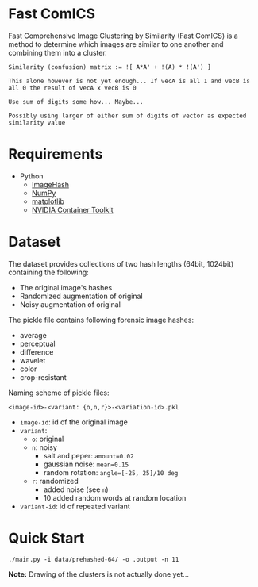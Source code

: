 # Fast ComICS

Fast Comprehensive Image Clustering by Similarity (Fast ComICS) is a method
to determine which images are similar to one another and combining them into
a cluster.

```
Similarity (confusion) matrix := ![ A*A' + !(A) * !(A') ]

This alone however is not yet enough... If vecA is all 1 and vecB is all 0 the result of vecA x vecB is 0

Use sum of digits some how... Maybe...

Possibly using larger of either sum of digits of vector as expected similarity value
```

# Requirements
 - Python
   - [ImageHash](https://github.com/JohannesBuchner/imagehash)
   - [NumPy](https://numpy.org/)
   - [matplotlib](https://matplotlib.org/)
   - [NVIDIA Container Toolkit](https://docs.nvidia.com/datacenter/cloud-native/container-toolkit/latest/install-guide.html#installing-with-apt)


# Dataset
The dataset provides collections of two hash lengths (64bit, 1024bit) containing the following:

 - The original image's hashes
 - Randomized augmentation of original
 - Noisy augmentation of original

The pickle file contains following forensic image hashes:

 - average
 - perceptual
 - difference
 - wavelet
 - color
 - crop-resistant

Naming scheme of pickle files:

```
<image-id>-<variant: {o,n,r}>-<variation-id>.pkl
```

 - `image-id`: id of the original image
 - `variant`:
   - `o`: original
   - `n`: noisy
     - salt and peper: `amount=0.02`
     - gaussian noise: `mean=0.15`
     - random rotation: `angle=[-25, 25]/10 deg`
   - `r`: randomized
     - added noise (see `n`)
     - 10 added random words at random location
 - `variant-id`: id of repeated variant


# Quick Start
```
./main.py -i data/prehashed-64/ -o .output -n 11
```

**Note:** Drawing of the clusters is not actually done yet...
